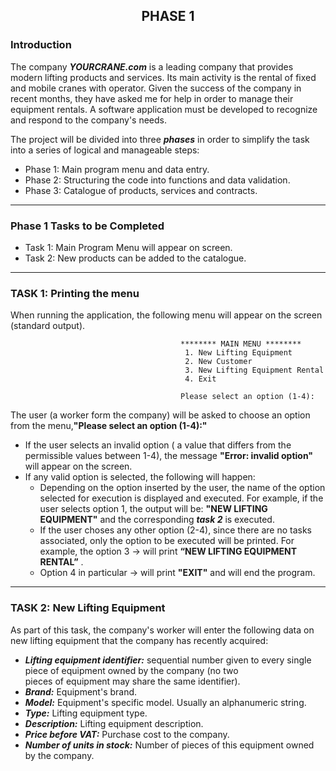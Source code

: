 ## <p align="center">PHASE 1</p>


### Introduction

The company ***YOURCRANE.com*** is a leading company that provides modern lifting products and services. Its main activity is the rental of fixed and mobile cranes
with operator. Given the success of the company in recent months, they have asked me for help in order to manage their equipment rentals. A software application must be developed to recognize and respond to the company's needs.

The project will be divided into three ***phases*** in order to simplify the task into a series of logical and manageable steps:

- Phase 1: Main program menu and data entry.
- Phase 2: Structuring the code into functions and data validation.
- Phase 3: Catalogue of products, services and contracts.

---

### Phase 1 Tasks to be Completed
- Task 1: Main Program Menu will appear on screen.
- Task 2: New products can be added to the catalogue.

---

### TASK 1: Printing the menu
When running the application, the following menu will appear on the screen (standard output).


                                          ******** MAIN MENU ********
                                           1. New Lifting Equipment
                                           2. New Customer
                                           3. New Lifting Equipment Rental
                                           4. Exit

                                          Please select an option (1-4):

The user (a worker form the company) will be asked to choose an option from the menu,**"Please select an option (1-4):"**
* If the user selects an invalid option ( a value that differs from the permissible values between 1-4), the message **"Error: invalid option"** will appear on the       screen.
* If any valid option is selected, the following will happen:
  - Depending on the option inserted by the user, the name of the option selected for execution is displayed and executed. For example, if the user selects option 1,       the output will be: **"NEW LIFTING EQUIPMENT"** and the corresponding ***task 2*** is executed.
  - If the user choses any other option (2-4), since there are no tasks associated, only the option to be executed will be printed. For example, the
    option 3 → will print **“NEW LIFTING EQUIPMENT RENTAL”** . 
  - Option 4 in particular → will print **"EXIT"** and will end the program.
  
---
 
### TASK 2: New Lifting Equipment
As part of this task, the company's worker will enter the following data on new lifting equipment that the company has recently acquired:
* ***Lifting equipment identifier:*** sequential number given to every single piece of equipment owned by the company (no two  
  pieces of equipment may share the same identifier).
* ***Brand:***  Equipment's brand.
* ***Model:***  Equipment's specific model. Usually an alphanumeric string.
* ***Type:***  Lifting equipment type.
* ***Description:***  Lifting equipment description.
* ***Price before VAT:***  Purchase cost to the company.
* ***Number of units in stock:***  Number of pieces of this equipment owned by the company.
  


